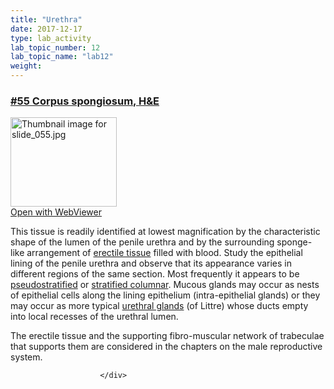 ```yaml
---
title: "Urethra"
date: 2017-12-17
type: lab_activity
lab_topic_number: 12
lab_topic_name: "lab12"
weight: 
---
```

<div class="entrybody">
						<h3><u><b>#55 Corpus spongiosum, <span class="caps">H&amp;E</span></b></u></h3>

<div class="thumbnail"> <a href="http://virtualslides.cumc.columbia.edu/55.svs/view.apml?%20target=" _blank><img alt="Thumbnail image for slide_055.jpg" src="http://histologylab.ccnmtl.columbia.edu/assets/images/slide_055-thumb-170x143-1515.jpg" width="170" height="143" class="mt-image-left"></a><br><a href="http://virtualslides.cumc.columbia.edu/55.svs/view.apml?%20target=" _blank>Open with WebViewer</a> </div>

<p>This tissue is readily identified at lowest magnification by the characteristic shape of the lumen of the penile urethra and by the surrounding sponge-like arrangement of <u>erectile tissue</u> filled with blood.  Study the epithelial lining of the penile urethra and observe that its appearance varies in different regions of the same section.  Most frequently it appears to be <u>pseudostratified</u> or <u>stratified columnar</u>.  Mucous glands may occur as nests of epithelial cells along the lining epithelium (intra-epithelial glands) or they may occur as more typical <u>urethral glands</u> (of Littre) whose ducts empty into local recesses of the urethral lumen.</p>

<p>The erectile tissue and the supporting fibro-muscular network of trabeculae that supports them are considered in the chapters on the male reproductive system.</p>
						
						
						</div>
